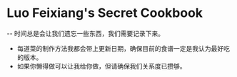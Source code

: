 # Luo Feixiang's Secret Cookbook

-- 时间总是会让我们遗忘一些东西，我们需要记录下来。

* 每道菜的制作方法我都会带上更新日期，确保目前的食谱一定是我认为最好吃的版本。
* 如果你懒得做可以让我给你做，但请确保我们关系度已攒够。
